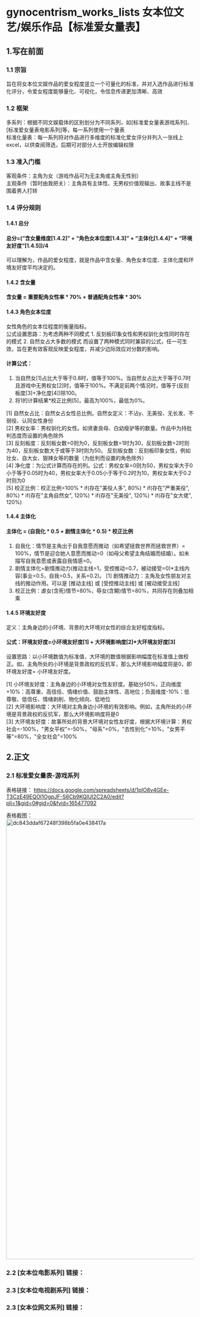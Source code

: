 # gynocentrism_works_lists 女本位文艺/娱乐作品【标准爱女量表】

## 1.写在前面
### 1.1 宗旨
旨在将女本位文娱作品的爱女程度竖立一个可量化的标准，并对入选作品进行标准化评分，令爱女程度能够量化、可视化，令信息传递更加清晰、高效

### 1.2 框架
多系列：根据不同文娱载体的区别划分为不同系列，如[标准爱女量表游戏系列]、[标准爱女量表电影系列]等，每一系列使用一个量表    
标准化量表：每一系列将对作品进行多维度的标准化爱女评分并列入一张线上excel，以供查阅筛选，后期可对部分人士开放编辑权限   

### 1.3 准入门槛
客观条件：主角为女（游戏作品可为无主角或主角无性别）  
主观条件（暂时由我把关）：主角具有主体性、无男权价值观输出、故事主线不是围着男人打转  
  
### 1.4 评分规则   
#### 1.4.1 总分  
#### 总分=(“含女量维度[1.4.2]” + “角色女本位度[1.4.3]” + “主体化[1.4.4]” + “环境友好度”[1.4.5])/4  
    
可以理解为，作品的爱女程度，就是作品中含女量、角色女本位度、主体化度和环境友好度平均决定的。    
    
#### 1.4.2 含女量  
#### 含女量 = 重要配角女性率 * 70% + 普通配角女性率 * 30%  

#### 1.4.3 角色女本位度  
女性角色的女本位程度的衡量指标。  
公式设置思路：为考虑两种不同模式 1. 反刻板印象女性和男权驯化女性同时存在的模式 2. 自然女占大多数的模式 而设置了两种模式同时兼容的公式，任一可生效，旨在更有效客观反映爱女程度，并减少边际效应对分数的影响。  

#### 计算公式：  
1. 当自然女[1]占比大于等于0.8时，值等于100%。当自然女占比大于等于0.7时且游戏中无男权女[2]时，值等于100%。不满足前两个情况时，值等于(反刻板度[3]+净化度[4])除100。  
2. 将1的计算结果*校正比例[5]，最高为100%，最低为0%。  

[1] 自然女占比：自然女占女性总比例。自然女定义：不沾y、无美役、无长发、不弱役、认同女性身份   
[2] 男权女率：男权驯化的女性。如贤妻良母、白幼瘦驴等的数量。作品中为持批判态度而设置的角色除外   
[3] 反刻板度：反刻板女数=0则为0，反刻板女数=1时为30，反刻板女数=2时则为40，反刻板女数大于或等于3时则为50。 反刻板女数：反刻板印象女性，例如壮女、自大女、狠辣女等的数量（为批判而设置的角色除外）  
[4] 净化度：为公式计算而存在的列。公式：男权女率=0则为50，男权女率大于0小于等于0.05时为40，男权女率大于0.05小于等于0.2时为10，男权女率大于0.2时则为0   
[5] 校正比例：校正比例=100% * if(存在"美役人多", 80%) * if(存在"严重美役", 80%) * if(存在"主角自然女", 120%) * if(存在"无美役", 120%) * if(存在"女大佬", 120%)  
  
#### 1.4.4 主体化  
#### 主体化 = (自我化 * 0.5 + 剧情主体化 * 0.5) * 校正比例  
  
1. 自我化：情节是主角出于自我意愿而推动（如希望拯救世界而拯救世界）= 100%，情节是迎合她人意愿而推动=0（如母父希望主角结婚而结婚）。如未描写自我意愿或表露自我情感=0。   
2. 剧情主体化=剧情推动力(推动主线=1，受控推动=0.7，被动接受=0)*主线内容(事业=0.5，自我=0.5，关系=0.2)。
     [1] 剧情推动力：主角及女性朋友对主线的推动作用。可以是 [推动主线] 或 [受控推动主线] 或 [被动接受主线]   
3. 校正比例：虐女(含死)情节=80%，辱女(含闝)情节=80%，共同存在则叠加相乘  
    
#### 1.4.5 环境友好度  
定义：主角身边的小环境、背景的大环境对女性的综合友好程度指标。  
#### 公式：环境友好度=小环境友好度[1] + 大环境影响度[2]*大环境友好度[3]   
  
设置思路：以小环境数值为标准值，大环境的数值根据影响幅度在标准值上做校正。如，主角所处的小环境是背景政权的反抗军，那么大环境影响幅度将是0，即环境友好度= 小环境友好度。  
  
[1] 小环境友好度：主角身边的小环境对女性友好度。基础分50%，正向维度+10%：高尊重、高信任、情绪价值、鼓励主体性、高地位；负面维度-10%：低尊敬、低信任、情绪剥削、物化倾向、低地位  
[2] 大环境影响度：大环境对主角身边小环境的有效影响。例如，主角所处的小环境是背景政权的反抗军，那么大环境影响度将是0   
[3] 大环境友好度：故事所处的背景大环境对女性友好度，根据大环境计算：男权社会=-100%，"男女平权"=-50%，"母系"=0%，"去性别化"=10%，"女男平等"=80%，"全女社会"=100%  
  
## 2.正文

### 2.1 标准爱女量表-游戏系列
表格链接：
https://docs.google.com/spreadsheets/d/1pIO8y4GEe-T3CzE49EQOl1OgpJF-S6Cb9KQlUI2C2A0/edit?pli=1&gid=0#gid=0&fvid=165477092

表格截图：
<img width="1178" alt="dc843ddaf67248f398b5fa0e438417a" src="https://github.com/user-attachments/assets/43165095-8f5b-42a7-8c2d-b38625767f7a" />

### 2.2 [女本位电影系列] 链接：
### 2.3 [女本位电视剧系列] 链接：
### 2.3 [女本位网文系列] 链接：

